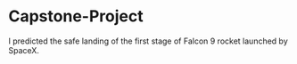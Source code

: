 # Capstone-Project
I predicted the safe landing of the first stage of Falcon 9 rocket launched by SpaceX.
